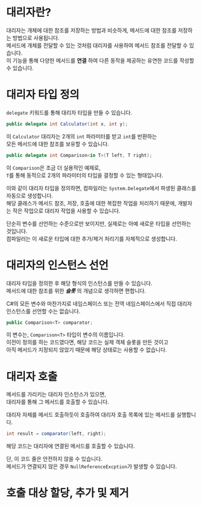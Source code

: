 # 대리자란?
대리자는 개체에 대한 참조를 저장하는 방법과 비슷하게, 메서드에 대한 참조를 저장하는 방법으로 사용됩니다.    
메서드에 개체를 전달할 수 있는 것처럼 대리자를 사용하여 메서드 참조를 전달할 수 있습니다.      
이 기능을 통해 다양한 메서드를 **연결** 하여 다른 동작을 제공하는 유연한 코드를 작성할 수 있습니다.    

# 대리자 타입 정의
`delegate` 키워드를 통해 대리자 타입을 만들 수 있습니다.     

```cs
public delegate int Calculator(int x, int y);
```
이 `Calculator` 대리자는 2개의 `int` 파라미터를 받고 `int`를 반환하는    
모든 메서드에 대한 참조를 보유할 수 있습니다.    

```cs
public delegate int Comparison<in T>(T left, T right);
```
이 `Comparison`은 조금 더 실용적인 예제로,    
`T`를 통해 동적으로 2개의 파라미터의 타입을 결정할 수 있는 형태입니다.   

이와 같이 대리자 타입을 정의하면, 컴파일러는 `System.Delegate`에서 파생된 클래스를 자동으로 생성합니다.    
해당 클래스가 메서드 참조, 저장, 호출에 대한 복잡한 작업을 처리하기 때문에, 개발자는 작은 작업으로 대리자 작업을 사용할 수 있습니다.   

단순히 변수를 선언하는 수준으로만 보이지만, 실제로는 아예 새로운 타입을 선언하는 것입니다.     
컴파일러는 이 새로운 타입에 대한 추가/제거 처리기를 자체적으로 생성합니다.   


# 대리자의 인스턴스 선언
대리자 타입을 정의한 후 해당 형식의 인스턴스를 만들 수 있습니다.   
메서드에 대한 참조를 위한 **_슬롯_** 의 개념으로 생각하면 편합니다.   

C#의 모든 변수와 마찬가지로 네임스페이스 또는 전역 네임스페이스에서 직접 대리자 인스턴스를 선언할 수는 없습니다.   
```cs
public Comparison<T> comparator;
```
이 변수는, `Comparison<T>` 타입이 변수의 이름입니다.   
이전이 정의를 하는 코드였다면, 해당 코드는 실제 객체 슬롯을 만든 것이고     
아직 메서드가 지정되지 않았기 때문에 해당 상태로는 사용할 수 없습니다.    

# 대리자 호출
메서드를 가리키는 대리자 인스턴스가 있으면,   
대리자를 통해 그 메서드를 호출할 수 있습니다.    

대리자 자체를 메서드 호출하듯이 호출하여 대리자 호출 목록에 있는 메서드를 실행합니다.   

```cs
int result = comparator(left, right);
```
해당 코드는 대리자에 연결된 메서드를 호출할 수 있습니다.    

단, 이 코드 줄은 안전하지 않을 수 있습니다.    
메서드가 연결되지 않은 경우 `NullReferenceExcption`가 발생할 수 있습니다.   

# 호출 대상 할당, 추가 및 제거
